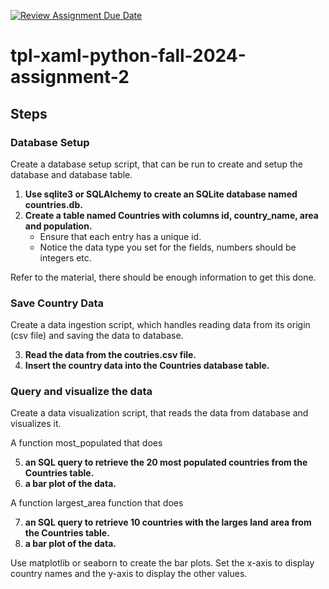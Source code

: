 [![Review Assignment Due Date](https://classroom.github.com/assets/deadline-readme-button-22041afd0340ce965d47ae6ef1cefeee28c7c493a6346c4f15d667ab976d596c.svg)](https://classroom.github.com/a/BPC-P9Ij)
# tpl-xaml-python-fall-2024-assignment-2

## Steps

### Database Setup

Create a database setup script, that can be run to create and setup the database and database table.

1. **Use sqlite3 or SQLAlchemy to create an SQLite database named countries.db.**
2. **Create a table named Countries with columns id, country_name, area and population.**
   - Ensure that each entry has a unique id.
   - Notice the data type you set for the fields, numbers should be integers etc.

Refer to the material, there should be enough information to get this done.

### Save Country Data

Create a data ingestion script, which handles reading data from its origin (csv file) and saving the data to database.

3. **Read the data from the coutries.csv file.**
4. **Insert the country data into the Countries database table.**

### Query and visualize the data

Create a data visualization script, that reads the data from database and visualizes it.

A function most_populated that does

5. **an SQL query to retrieve the 20 most populated countries from the Countries table.**
6. **a bar plot of the data.**

A function largest_area function that does

7. **an SQL query to retrieve 10 countries with the larges land area from the Countries table.**
8. **a bar plot of the data.**

Use matplotlib or seaborn to create the bar plots.
Set the x-axis to display country names and the y-axis to display the other values.

